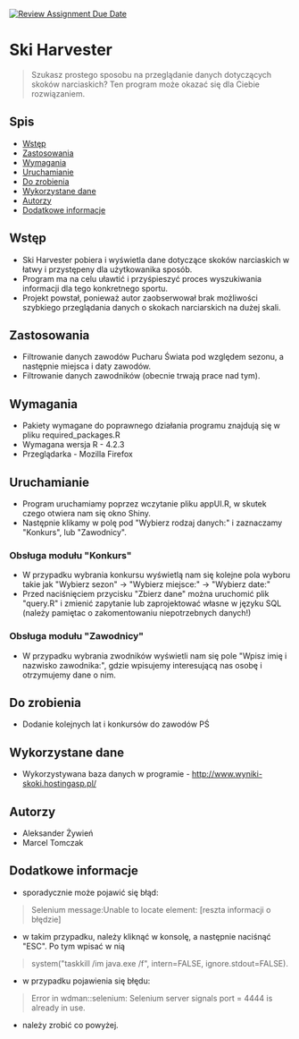 [![Review Assignment Due Date](https://classroom.github.com/assets/deadline-readme-button-8d59dc4de5201274e310e4c54b9627a8934c3b88527886e3b421487c677d23eb.svg)](https://classroom.github.com/a/tauthlex)

# Ski Harvester
> Szukasz prostego sposobu na przeglądanie danych dotyczących skoków narciaskich? Ten program może okazać się dla Ciebie rozwiązaniem.

## Spis
* [Wstęp](#wstęp)
* [Zastosowania](#zastosowania)
* [Wymagania](#wymagania)
* [Uruchamianie](#uruchamianie)
* [Do zrobienia](#do-zrobienia)
* [Wykorzystane dane](#wykorzystane-dane)
* [Autorzy](#autorzy)
* [Dodatkowe informacje](#dodatkowe-informacje)


## Wstęp
- Ski Harvester pobiera i wyświetla dane dotyczące skoków narciaskich w łatwy i przystępeny dla użytkowanika sposób.
- Program ma na celu uławtić i przyśpieszyć proces wyszukiwania informacji dla tego konkretnego sportu.
- Projekt powstał, ponieważ autor zaobserwował brak możliwości szybkiego przeglądania danych o skokach narciarskich na dużej skali.


## Zastosowania
- Filtrowanie danych zawodów Pucharu Świata pod względem sezonu, a następnie miejsca i daty zawodów.
- Filtrowanie danych zawodników (obecnie trwają prace nad tym).


## Wymagania
- Pakiety wymagane do poprawnego działania programu znajdują się w pliku required_packages.R
- Wymagana wersja R - 4.2.3
- Przeglądarka - Mozilla Firefox 

## Uruchamianie
- Program uruchamiamy poprzez wczytanie pliku appUI.R, w skutek czego otwiera nam się okno Shiny.
- Następnie klikamy w polę pod "Wybierz rodzaj danych:" i zaznaczamy "Konkurs", lub "Zawodnicy".
### Obsługa modułu "Konkurs"
- W przypadku wybrania konkursu wyświetlą nam się kolejne pola wyboru takie jak "Wybierz sezon" -> "Wybierz miejsce:" -> "Wybierz date:"
- Przed naciśnięciem przycisku "Zbierz dane" można uruchomić plik "query.R" i zmienić zapytanie lub zaprojektować własne w języku SQL (należy pamiętac o zakomentowaniu niepotrzebnych danych!)
### Obsługa modułu "Zawodnicy"
- W przypadku wybrania zwodników wyświetli nam się pole "Wpisz imię i nazwisko zawodnika:", gdzie wpisujemy interesującą nas osobę i otrzymujemy dane o nim.

## Do zrobienia
- Dodanie kolejnych lat i konkursów do zawodów PŚ

## Wykorzystane dane
- Wykorzystywana baza danych w programie - http://www.wyniki-skoki.hostingasp.pl/

## Autorzy
- Aleksander Żywień
- Marcel Tomczak

## Dodatkowe informacje
- sporadycznie może pojawić się błąd:
> Selenium message:Unable to locate element: [reszta informacji o błędzie]
- w takim przypadku, należy kliknąć w konsolę, a następnie naciśnąć "ESC". Po tym wpisać w nią 
> system("taskkill /im java.exe /f", intern=FALSE, ignore.stdout=FALSE).
- w przypadku pojawienia się błędu:
> Error in wdman::selenium: Selenium server signals port = 4444 is already in use.
- należy zrobić co powyżej.
